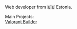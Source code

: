 Web developer from 🇪🇪 Estonia.

Main Projects:  
[Valorant Builder](https://www.valorantbuilder.com/)
